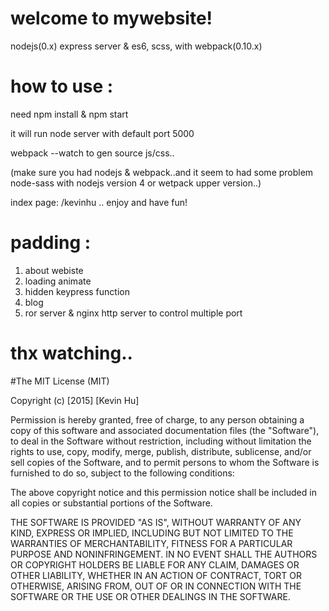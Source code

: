 # welcome to mywebsite!

nodejs(0.x) express server & es6, scss, with webpack(0.10.x)

# how to use :

need npm install & npm start

it will run node server with default port 5000

webpack --watch to gen source js/css..

(make sure you had nodejs & webpack..and it seem to had some problem node-sass with nodejs version 4 or wetpack upper version..)

index page: /kevinhu .. enjoy and have fun!

# padding :

1. about webiste
2. loading animate
3. hidden keypress function
4. blog
5. ror server & nginx http server to control multiple port

# thx watching..

#The MIT License (MIT)

Copyright (c) [2015] [Kevin Hu]

Permission is hereby granted, free of charge, to any person obtaining a copy
of this software and associated documentation files (the "Software"), to deal
in the Software without restriction, including without limitation the rights
to use, copy, modify, merge, publish, distribute, sublicense, and/or sell
copies of the Software, and to permit persons to whom the Software is
furnished to do so, subject to the following conditions:

The above copyright notice and this permission notice shall be included in all
copies or substantial portions of the Software.

THE SOFTWARE IS PROVIDED "AS IS", WITHOUT WARRANTY OF ANY KIND, EXPRESS OR
IMPLIED, INCLUDING BUT NOT LIMITED TO THE WARRANTIES OF MERCHANTABILITY,
FITNESS FOR A PARTICULAR PURPOSE AND NONINFRINGEMENT. IN NO EVENT SHALL THE
AUTHORS OR COPYRIGHT HOLDERS BE LIABLE FOR ANY CLAIM, DAMAGES OR OTHER
LIABILITY, WHETHER IN AN ACTION OF CONTRACT, TORT OR OTHERWISE, ARISING FROM,
OUT OF OR IN CONNECTION WITH THE SOFTWARE OR THE USE OR OTHER DEALINGS IN THE
SOFTWARE.
